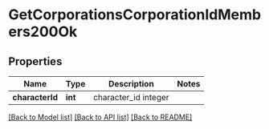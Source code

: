 # GetCorporationsCorporationIdMembers200Ok

## Properties
Name | Type | Description | Notes
------------ | ------------- | ------------- | -------------
**characterId** | **int** | character_id integer | 

[[Back to Model list]](../README.md#documentation-for-models) [[Back to API list]](../README.md#documentation-for-api-endpoints) [[Back to README]](../README.md)


